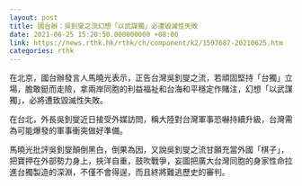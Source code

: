 ```yaml
---
layout: post
title: 國台辦：吳釗燮之流幻想「以武謀獨」必遭毀滅性失敗
date: 2021-06-25 15:20:50.000000000 +08:00
link: https://news.rthk.hk/rthk/ch/component/k2/1597687-20210625.htm
categories: rthk
---
```


在北京，國台辦發言人馬曉光表示，正告台灣吳釗燮之流，若頑固堅持「台獨」立場，膽敢鋌而走險，拿兩岸同胞的利益福祉和台海和平穩定作賭注，幻想「以武謀獨」，必將遭致毀滅性失敗。

在台北，外長吳釗燮近日接受外媒訪問，稱大陸對台灣軍事恐嚇持續升級，台灣需為可能爆發的軍事衝突做好準備。

馬曉光批評吳釗燮顛倒黑白，倒果為因，又說吳釗燮之流甘願充當外國「棋子」，把寶押在外部勢力身上，挾洋自重，鼓吹戰爭，妄圖把廣大台灣同胞的身家性命拉進台獨製造的深淵，不僅不會得逞，而且終將難逃歷史的審判。
